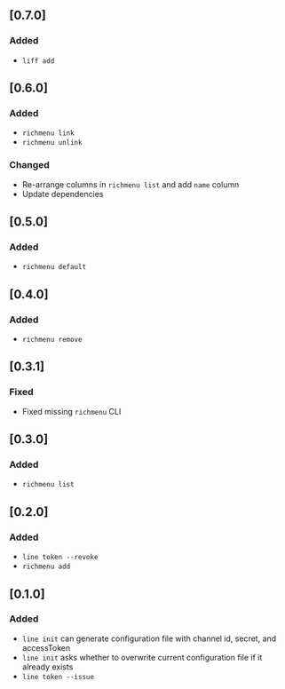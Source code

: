 ## [0.7.0]
### Added
 - `liff add`

## [0.6.0]
### Added
 - `richmenu link`
 - `richmenu unlink`
### Changed
 - Re-arrange columns in `richmenu list` and add `name` column
 - Update dependencies

## [0.5.0]
### Added
 - `richmenu default`

## [0.4.0]
### Added
 - `richmenu remove`

## [0.3.1]
### Fixed
 - Fixed missing `richmenu` CLI

## [0.3.0]
### Added
 - `richmenu list`

## [0.2.0]
### Added
 - `line token --revoke`
 - `richmenu add`

## [0.1.0]
### Added
 - `line init` can generate configuration file with channel id, secret, and accessToken
 - `line init` asks whether to overwrite current configuration file if it already exists
 - `line token --issue`
